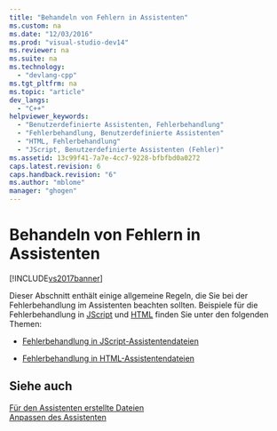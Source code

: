 ```yaml
---
title: "Behandeln von Fehlern in Assistenten"
ms.custom: na
ms.date: "12/03/2016"
ms.prod: "visual-studio-dev14"
ms.reviewer: na
ms.suite: na
ms.technology: 
  - "devlang-cpp"
ms.tgt_pltfrm: na
ms.topic: "article"
dev_langs: 
  - "C++"
helpviewer_keywords: 
  - "Benutzerdefinierte Assistenten, Fehlerbehandlung"
  - "Fehlerbehandlung, Benutzerdefinierte Assistenten"
  - "HTML, Fehlerbehandlung"
  - "JScript, Benutzerdefinierte Assistenten (Fehler)"
ms.assetid: 13c99f41-7a7e-4cc7-9228-bfbfbd0a0272
caps.latest.revision: 6
caps.handback.revision: "6"
ms.author: "mblome"
manager: "ghogen"
---
```

# Behandeln von Fehlern in Assistenten
[!INCLUDE[vs2017banner](../assembler/inline/includes/vs2017banner.md)]

Dieser Abschnitt enthält einige allgemeine Regeln, die Sie bei der Fehlerbehandlung im Assistenten beachten sollten.  Beispiele für die Fehlerbehandlung in [JScript](../ide/jscript-file.md) und [HTML](../ide/html-files.md) finden Sie unter den folgenden Themen:  
  
-   [Fehlerbehandlung in JScript\-Assistentendateien](../ide/error-handling-in-wizard-jscript-files.md)  
  
-   [Fehlerbehandlung in HTML\-Assistentendateien](../ide/error-handling-in-wizard-html-files.md)  
  
## Siehe auch  
 [Für den Assistenten erstellte Dateien](../ide/files-created-for-your-wizard.md)   
 [Anpassen des Assistenten](../ide/customizing-your-wizard.md)